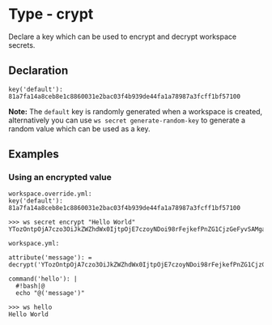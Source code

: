 # Type - crypt
Declare a key which can be used to encrypt and decrypt workspace secrets. 

## Declaration

```
key('default'): 81a7fa14a8ceb8e1c8860031e2bac03f4b939de44fa1a78987a3fcff1bf57100
```
**Note:** The `default` key is randomly generated when a workspace is created, alternatively you can use `ws secret generate-random-key` to generate a random value which can be used as a key.

## Examples

### Using an encrypted value

```
workspace.override.yml:
key('default'): 81a7fa14a8ceb8e1c8860031e2bac03f4b939de44fa1a78987a3fcff1bf57100

>>> ws secret encrypt "Hello World"
YTozOntpOjA7czo3OiJkZWZhdWx0IjtpOjE7czoyNDoi98rFejkefPnZG1CjzGeFyvSAMgafKv2TIjtpOjI7czoyNzoiSwcG2YiM3vV8CdZXgxDM2q+ZmRmPRNyz7OgcIjt9

workspace.yml:

attribute('message'): = decrypt('YTozOntpOjA7czo3OiJkZWZhdWx0IjtpOjE7czoyNDoi98rFejkefPnZG1CjzGeFyvSAMgafKv2TIjtpOjI7czoyNzoiSwcG2YiM3vV8CdZXgxDM2q+ZmRmPRNyz7OgcIjt9')

command('hello'): |
  #!bash|@
  echo "@('message')"
  
>>> ws hello
Hello World
```
